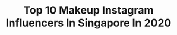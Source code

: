 ---
title: Top 10 Makeup Instagram Influencers In Singapore In 2020
description: >-
  Find top makeup Instagram influencers in Singapore in 2020. Most popular hashtags: #stayhome #ootd #sgmummy #sgunited.
platform: Instagram
profiles:
  - username: "thewinterchee"
    fullname: >-
      WINTER CHEE | Beauty & Travel
    location: "Singapore"
    followers: 23106
    engagement: 180
    commentsToLikes: 0.087031
    id: ck0vvnvjrpyho0i19ej76ignj
    verified: false
    hashtags: "#cliniquesg, #pomelogirls, #pillowtalk, #skin"
  - username: "workingwithmonolids"
    fullname: >-
      Francesca Tanmizi
    location: "Singapore"
    followers: 28358
    engagement: 136
    commentsToLikes: 0.045006
    id: ck5hscvenwdwd0i118gtri4ba
    verified: false
    hashtags: "#asianmakeup, #anastasiabeverlyhills, #stayhome, #giveaway"
  - username: "sugar73"
    fullname: >-
      ELAINE🦄 SG Mummy Of 2
    location: "Singapore"
    followers: 16317
    engagement: 241
    commentsToLikes: 0.760003
    id: ck5hivwhffk4c0i11ezduhnrk
    verified: false
    hashtags: "#sgmummycooks, #homecookingsg, #latergram, #babiesofinstagram"
  - username: "misfitmarceline"
    fullname: >-
      marceline mae 🧛‍♀️🦇🕯⚰️🌙✨
    location: "Singapore"
    followers: 192377
    engagement: 86
    commentsToLikes: 0.035136
    id: ck5zoymasrmso0i14ity9a8y7
    verified: false
    hashtags: "#losangeles, #dtla, #chains, #hearts"
  - username: "aylna"
    fullname: >-
      A Y L N A N E O
    location: "Singapore"
    followers: 128152
    engagement: 99
    commentsToLikes: 0.016149
    id: ck6uc32o5d7q50j711pxlnqp3
    verified: false
    hashtags: "#nogapsleftbehind, #onlinetechshow2020, #vaselinesg, #citigems"
  - username: "snezanagrba"
    fullname: >-
      Snezana Grba MAKEUP
    location: "Singapore"
    followers: 29868
    engagement: 140
    commentsToLikes: 0.018219
    id: ck5hou9x1q8so0i11emc2o71n
    verified: false
    hashtags: "#model, #inglot, #redhair, #schoolofmakeup"
  - username: "adlinaanis"
    fullname: >-
      Adlina Anis
    location: "Singapore"
    followers: 42018
    engagement: 90
    commentsToLikes: 0.014530
    id: ck5qap49nhjp40i11izi0ar1p
    verified: false
    hashtags: "#majorthrowback, #throwback, #nasibgambarcantik, #bobbibrownsg"
  - username: "welllai_dsg"
    fullname: >-
      威爾 賴 Well lai 小威
    location: "Singapore"
    followers: 23932
    engagement: 436
    commentsToLikes: 0.008087
    id: ck6tzgxkr9my90j7146caph6d
    verified: false
    hashtags: "#dashowgirl, #onitsukatiger, #dancedancedance, #dancepiece"
  - username: "sahursart"
    fullname: >-
      sahur saleim
    location: "Singapore"
    followers: 324282
    engagement: 119
    commentsToLikes: 0.111993
    id: ck0ub27p6dl3t0i1983k04yra
    verified: true
    hashtags: "#internationalwomensday, #sahursart, #guardianawards, #guardiansg"
  - username: "yukii061"
    fullname: >-
      𝐘𝐮𝐤𝐢 ♡
    location: "Singapore"
    followers: 45977
    engagement: 138
    commentsToLikes: 0.011516
    id: ck15tihdii8tn0i1938ln0ywo
    verified: false
    hashtags: "#diorlipglow, #rmk, #yuki, #balenciaga"
---